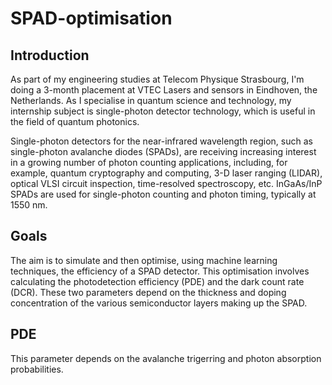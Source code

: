 # SPAD-optimisation

## Introduction
As part of my engineering studies at Telecom Physique Strasbourg, I'm doing a 3-month placement at VTEC Lasers and sensors in Eindhoven, the Netherlands. As I specialise in quantum science and technology, my internship subject is single-photon detector technology, which is useful in the field of quantum photonics.

Single-photon detectors for the near-infrared wavelength region, such as single-photon
avalanche diodes (SPADs), are receiving increasing interest in a growing number
of photon counting applications, including, for example, quantum cryptography and computing, 3-D laser ranging (LIDAR), optical VLSI circuit inspection, time-resolved spectroscopy, etc. InGaAs/InP SPADs are used for single-photon counting and photon timing, typically at 1550 nm.

## Goals
The aim is to simulate and then optimise, using machine learning techniques, the efficiency of a SPAD detector. This optimisation involves calculating the photodetection efficiency (PDE) and the dark count rate (DCR). These two parameters depend on the thickness and doping concentration of the various semiconductor layers making up the SPAD.

## PDE
This parameter depends on the avalanche trigerring and photon absorption probabilities.
